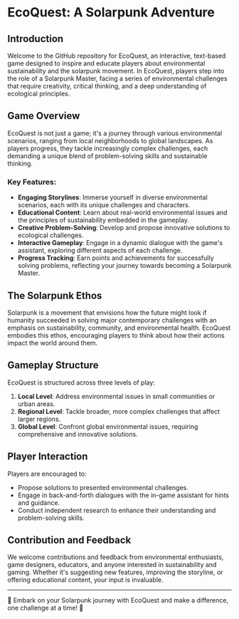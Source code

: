 # EcoQuest: A Solarpunk Adventure

## Introduction

Welcome to the GitHub repository for EcoQuest, an interactive, text-based game designed to inspire and educate players about environmental sustainability and the solarpunk movement. In EcoQuest, players step into the role of a Solarpunk Master, facing a series of environmental challenges that require creativity, critical thinking, and a deep understanding of ecological principles.

## Game Overview

EcoQuest is not just a game; it's a journey through various environmental scenarios, ranging from local neighborhoods to global landscapes. As players progress, they tackle increasingly complex challenges, each demanding a unique blend of problem-solving skills and sustainable thinking.

### Key Features:

- **Engaging Storylines**: Immerse yourself in diverse environmental scenarios, each with its unique challenges and characters.
- **Educational Content**: Learn about real-world environmental issues and the principles of sustainability embedded in the gameplay.
- **Creative Problem-Solving**: Develop and propose innovative solutions to ecological challenges.
- **Interactive Gameplay**: Engage in a dynamic dialogue with the game's assistant, exploring different aspects of each challenge.
- **Progress Tracking**: Earn points and achievements for successfully solving problems, reflecting your journey towards becoming a Solarpunk Master.

## The Solarpunk Ethos

Solarpunk is a movement that envisions how the future might look if humanity succeeded in solving major contemporary challenges with an emphasis on sustainability, community, and environmental health. EcoQuest embodies this ethos, encouraging players to think about how their actions impact the world around them.

## Gameplay Structure

EcoQuest is structured across three levels of play:

1. **Local Level**: Address environmental issues in small communities or urban areas.
2. **Regional Level**: Tackle broader, more complex challenges that affect larger regions.
3. **Global Level**: Confront global environmental issues, requiring comprehensive and innovative solutions.

## Player Interaction

Players are encouraged to:

- Propose solutions to presented environmental challenges.
- Engage in back-and-forth dialogues with the in-game assistant for hints and guidance.
- Conduct independent research to enhance their understanding and problem-solving skills.

## Contribution and Feedback

We welcome contributions and feedback from environmental enthusiasts, game designers, educators, and anyone interested in sustainability and gaming. Whether it's suggesting new features, improving the storyline, or offering educational content, your input is invaluable.

---

🌿 Embark on your Solarpunk journey with EcoQuest and make a difference, one challenge at a time! 🌿